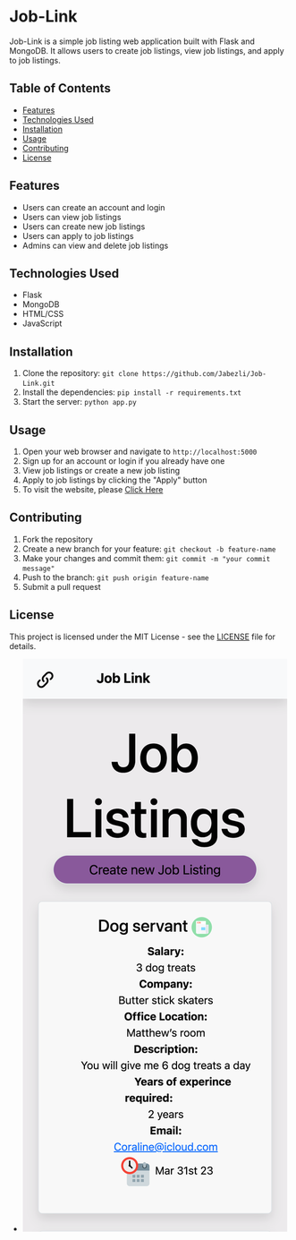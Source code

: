# Job-Link

Job-Link is a simple job listing web application built with Flask and MongoDB. It allows users to create job listings, view job listings, and apply to job listings.

## Table of Contents

- [Features](#features)
- [Technologies Used](#technologies-used)
- [Installation](#installation)
- [Usage](#usage)
- [Contributing](#contributing)
- [License](#license)

## Features

- Users can create an account and login
- Users can view job listings
- Users can create new job listings
- Users can apply to job listings
- Admins can view and delete job listings

## Technologies Used

- Flask
- MongoDB
- HTML/CSS
- JavaScript

## Installation

1. Clone the repository: `git clone https://github.com/Jabezli/Job-Link.git`
2. Install the dependencies: `pip install -r requirements.txt`
3. Start the server: `python app.py`

## Usage

1. Open your web browser and navigate to `http://localhost:5000`
2. Sign up for an account or login if you already have one
3. View job listings or create a new job listing
4. Apply to job listings by clicking the "Apply" button
5. To visit the website, please [Click Here](https://secret-inlet-92567.herokuapp.com/)

## Contributing

1. Fork the repository
2. Create a new branch for your feature: `git checkout -b feature-name`
3. Make your changes and commit them: `git commit -m "your commit message"`
4. Push to the branch: `git push origin feature-name`
5. Submit a pull request

## License

This project is licensed under the MIT License - see the [LICENSE](LICENSE) file for details.

- ![](/screenshot.png)
